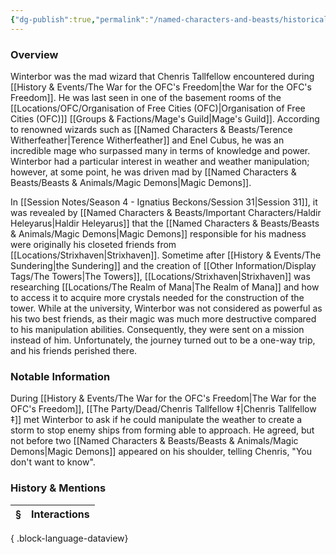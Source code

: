 ```yaml
---
{"dg-publish":true,"permalink":"/named-characters-and-beasts/historically-significant-characters/agolin-winterbor/","tags":["NPC"],"updated":"2025-06-10T19:04:24.639+01:00"}
---
```



### Overview
Winterbor was the mad wizard that Chenris Tallfellow encountered during [[History & Events/The War for the OFC's Freedom\|the War for the OFC's Freedom]]. He was last seen in one of the basement rooms of the [[Locations/OFC/Organisation of Free Cities (OFC)\|Organisation of Free Cities (OFC)]] [[Groups & Factions/Mage's Guild\|Mage's Guild]]. According to renowned wizards such as [[Named Characters & Beasts/Terence Witherfeather\|Terence Witherfeather]] and Enel Cubus, he was an incredible mage who surpassed many in terms of knowledge and power. Winterbor had a particular interest in weather and weather manipulation; however, at some point, he was driven mad by [[Named Characters & Beasts/Beasts & Animals/Magic Demons\|Magic Demons]].

In [[Session Notes/Season 4 - Ignatius Beckons/Session 31\|Session 31]], it was revealed by [[Named Characters & Beasts/Important Characters/Haldir Heleyarus\|Haldir Heleyarus]] that the [[Named Characters & Beasts/Beasts & Animals/Magic Demons\|Magic Demons]] responsible for his madness were originally his closeted friends from [[Locations/Strixhaven\|Strixhaven]]. Sometime after [[History & Events/The Sundering\|the Sundering]] and the creation of [[Other Information/Display Tags/The Towers\|The Towers]], [[Locations/Strixhaven\|Strixhaven]] was researching [[Locations/The Realm of Mana\|The Realm of Mana]] and how to access it to acquire more crystals needed for the construction of the tower. While at the university, Winterbor was not considered as powerful as his two best friends, as their magic was much more destructive compared to his manipulation abilities. Consequently, they were sent on a mission instead of him. Unfortunately, the journey turned out to be a one-way trip, and his friends perished there.

### Notable Information 
During [[History & Events/The War for the OFC's Freedom\|The War for the OFC's Freedom]], [[The Party/Dead/Chenris Tallfellow ‡\|Chenris Tallfellow ‡]] met Winterbor to ask if he could manipulate the weather to create a storm to stop enemy ships from forming able to approach. He agreed, but not before two [[Named Characters & Beasts/Beasts & Animals/Magic Demons\|Magic Demons]] appeared on his shoulder, telling Chenris, "You don't want to know".

### History & Mentions
| § | Interactions |
| - | ------------ |

{ .block-language-dataview}
